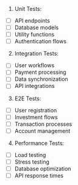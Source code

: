 1. Unit Tests:
- [ ] API endpoints
- [ ] Database models
- [ ] Utility functions
- [ ] Authentication flows

2. Integration Tests:
- [ ] User workflows
- [ ] Payment processing
- [ ] Data synchronization
- [ ] API integrations

3. E2E Tests:
- [ ] User registration
- [ ] Investment flows
- [ ] Transaction processes
- [ ] Account management

4. Performance Tests:
- [ ] Load testing
- [ ] Stress testing
- [ ] Database optimization
- [ ] API response times